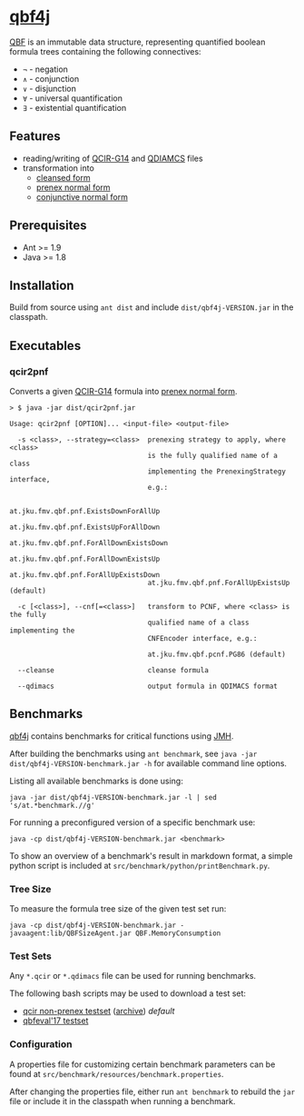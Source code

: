 # [qbf4j](https://github.com/phlo/qbf4j)

[QBF](https://phlo.github.io/qbf4j/at/jku/fmv/qbf/QBF.html) is an immutable data structure, representing quantified boolean formula trees containing the following connectives:
* `¬` - negation
* `∧` - conjunction
* `∨` - disjunction
* `∀` - universal quantification
* `∃` - existential quantification

## Features

* reading/writing of [QCIR-G14](http://qbf.satisfiability.org/gallery/qcir-gallery14.pdf) and [QDIAMCS](http://www.qbflib.org/qdimacs.html) files
* transformation into
  * [cleansed form](https://phlo.github.io/qbf4j/at/jku/fmv/qbf/QBF.html#cleanse--)
  * [prenex normal form](https://phlo.github.io/qbf4j/at/jku/fmv/qbf/pnf/PrenexingStrategy.html#apply-at.jku.fmv.qbf.QBF-)
  * [conjunctive normal form](https://phlo.github.io/qbf4j/at/jku/fmv/qbf/pcnf/CNFEncoder.html#encode-at.jku.fmv.qbf.QBF-)

## Prerequisites

* Ant >= 1.9
* Java >= 1.8

## Installation

Build from source using `ant dist` and include `dist/qbf4j-VERSION.jar` in the classpath.

## Executables

### qcir2pnf

Converts a given [QCIR-G14](http://qbf.satisfiability.org/gallery/qcir-gallery14.pdf) formula into [prenex normal form](https://en.wikipedia.org/wiki/Prenex_normal_form).

```
> $ java -jar dist/qcir2pnf.jar

Usage: qcir2pnf [OPTION]... <input-file> <output-file>

  -s <class>, --strategy=<class>  prenexing strategy to apply, where <class>
                                  is the fully qualified name of a class
                                  implementing the PrenexingStrategy interface,
                                  e.g.:

                                  at.jku.fmv.qbf.pnf.ExistsDownForAllUp
                                  at.jku.fmv.qbf.pnf.ExistsUpForAllDown
                                  at.jku.fmv.qbf.pnf.ForAllDownExistsDown
                                  at.jku.fmv.qbf.pnf.ForAllDownExistsUp
                                  at.jku.fmv.qbf.pnf.ForAllUpExistsDown
                                  at.jku.fmv.qbf.pnf.ForAllUpExistsUp (default)

  -c [<class>], --cnf[=<class>]   transform to PCNF, where <class> is the fully
                                  qualified name of a class implementing the
                                  CNFEncoder interface, e.g.:

                                  at.jku.fmv.qbf.pcnf.PG86 (default)

  --cleanse                       cleanse formula

  --qdimacs                       output formula in QDIMACS format
```

## Benchmarks

[qbf4j](https://github.com/phlo/qbf4j) contains benchmarks for critical functions using [JMH](http://openjdk.java.net/projects/code-tools/jmh).

After building the benchmarks using `ant benchmark`, see `java -jar dist/qbf4j-VERSION-benchmark.jar -h` for available command line options.

Listing all available benchmarks is done using:
```
java -jar dist/qbf4j-VERSION-benchmark.jar -l | sed 's/at.*benchmark.//g'
```

For running a preconfigured version of a specific benchmark use:
```
java -cp dist/qbf4j-VERSION-benchmark.jar <benchmark>
```

To show an overview of a benchmark's result in markdown format, a simple python script is included at `src/benchmark/python/printBenchmark.py`.

### Tree Size

To measure the formula tree size of the given test set run:
```
java -cp dist/qbf4j-VERSION-benchmark.jar -javaagent:lib/QBFSizeAgent.jar QBF.MemoryConsumption
```

### Test Sets

Any `*.qcir` or `*.qdimacs` file can be used for running benchmarks.

The following bash scripts may be used to download a test set:
* [qcir non-prenex testset](https://phlo.github.io/qbf4j/files/dl-qcir-non-prenex.sh)  ([archive](https://phlo.github.io/qbf4j/files/qcir-non-prenex.tar.xz)) *default*
* [qbfeval'17 testset](https://phlo.github.io/qbf4j/files/dl-qbfeval17.sh)

### Configuration

A properties file for customizing certain benchmark parameters can be found at `src/benchmark/resources/benchmark.properties`.

After changing the properties file, either run `ant benchmark` to rebuild the `jar` file or include it in the classpath when running a benchmark.

